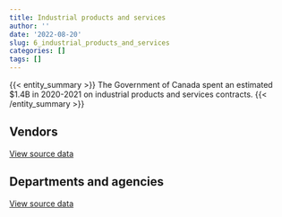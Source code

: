 ```yaml
---
title: Industrial products and services
author: ''
date: '2022-08-20'
slug: 6_industrial_products_and_services
categories: []
tags: []
---
```


<script src="/rmarkdown-libs/htmlwidgets/htmlwidgets.js"></script>
<link href="/rmarkdown-libs/datatables-css/datatables-crosstalk.css" rel="stylesheet" />
<script src="/rmarkdown-libs/datatables-binding/datatables.js"></script>
<script src="/rmarkdown-libs/jquery/jquery-3.6.0.min.js"></script>
<link href="/rmarkdown-libs/dt-core-bootstrap/css/dataTables.bootstrap.min.css" rel="stylesheet" />
<link href="/rmarkdown-libs/dt-core-bootstrap/css/dataTables.bootstrap.extra.css" rel="stylesheet" />
<script src="/rmarkdown-libs/dt-core-bootstrap/js/jquery.dataTables.min.js"></script>
<script src="/rmarkdown-libs/dt-core-bootstrap/js/dataTables.bootstrap.min.js"></script>
<link href="/rmarkdown-libs/crosstalk/css/crosstalk.min.css" rel="stylesheet" />
<script src="/rmarkdown-libs/crosstalk/js/crosstalk.min.js"></script>
<script src="/rmarkdown-libs/htmlwidgets/htmlwidgets.js"></script>
<link href="/rmarkdown-libs/datatables-css/datatables-crosstalk.css" rel="stylesheet" />
<script src="/rmarkdown-libs/datatables-binding/datatables.js"></script>
<script src="/rmarkdown-libs/jquery/jquery-3.6.0.min.js"></script>
<link href="/rmarkdown-libs/dt-core-bootstrap/css/dataTables.bootstrap.min.css" rel="stylesheet" />
<link href="/rmarkdown-libs/dt-core-bootstrap/css/dataTables.bootstrap.extra.css" rel="stylesheet" />
<script src="/rmarkdown-libs/dt-core-bootstrap/js/jquery.dataTables.min.js"></script>
<script src="/rmarkdown-libs/dt-core-bootstrap/js/dataTables.bootstrap.min.js"></script>
<link href="/rmarkdown-libs/crosstalk/css/crosstalk.min.css" rel="stylesheet" />
<script src="/rmarkdown-libs/crosstalk/js/crosstalk.min.js"></script>

{{< entity_summary >}}
The Government of Canada spent an estimated \$1.4B in 2020-2021 on industrial products and services contracts.
{{< /entity_summary >}}

## Vendors

<div id="htmlwidget-1" style="width:100%;height:auto;" class="datatables html-widget"></div>
<script type="application/json" data-for="htmlwidget-1">{"x":{"style":"bootstrap","filter":"none","vertical":false,"data":[["<a href=\"/vendors/2220742_ontario/\">2220742 ONTARIO<\/a>","<a href=\"/vendors/3955788_canada/\">3955788 CANADA<\/a>","<a href=\"/vendors/3d_datacomm/\">3D DATACOMM<\/a>","<a href=\"/vendors/3m_canada_company/\">3M CANADA COMPANY<\/a>","<a href=\"/vendors/5029406_manitoba/\">5029406 MANITOBA<\/a>","<a href=\"/vendors/73719_newfoundland_labrador/\">73719 NEWFOUNDLAND LABRADOR<\/a>","<a href=\"/vendors/ab_sciex/\">AB SCIEX<\/a>","<a href=\"/vendors/abb/\">ABB<\/a>","<a href=\"/vendors/access_2_networks/\">ACCESS 2 NETWORKS<\/a>","<a href=\"/vendors/acklands_grainger/\">ACKLANDS GRAINGER<\/a>","<a href=\"/vendors/acme_future_security_controls/\">ACME FUTURE SECURITY CONTROLS<\/a>","<a href=\"/vendors/adapt_pharma_canada/\">ADAPT PHARMA CANADA<\/a>","<a href=\"/vendors/adga_group/\">ADGA GROUP<\/a>","<a href=\"/vendors/advanced_business_interiors/\">ADVANCED BUSINESS INTERIORS<\/a>","<a href=\"/vendors/advanced_chippewa_technologies/\">ADVANCED CHIPPEWA TECHNOLOGIES<\/a>","<a href=\"/vendors/aecom/\">AECOM<\/a>","<a href=\"/vendors/aerex_avionics/\">AEREX AVIONICS<\/a>","<a href=\"/vendors/aero_feu/\">AERO FEU<\/a>","<a href=\"/vendors/aero_supplies/\">AERO SUPPLIES<\/a>","<a href=\"/vendors/afw_construction/\">AFW CONSTRUCTION<\/a>","<a href=\"/vendors/agc_and_associates/\">AGC AND ASSOCIATES<\/a>","<a href=\"/vendors/agilent/\">AGILENT<\/a>","<a href=\"/vendors/ainsworth/\">AINSWORTH<\/a>","<a href=\"/vendors/air_liquide_canada/\">AIR LIQUIDE CANADA<\/a>","<a href=\"/vendors/airborne_systems/\">AIRBORNE SYSTEMS<\/a>","<a href=\"/vendors/airboss_defense/\">AIRBOSS DEFENSE<\/a>","<a href=\"/vendors/airbus/\">AIRBUS<\/a>","<a href=\"/vendors/alliance_energy/\">ALLIANCE ENERGY<\/a>","<a href=\"/vendors/als_canada/\">ALS CANADA<\/a>","<a href=\"/vendors/amron_construction/\">AMRON CONSTRUCTION<\/a>","<a href=\"/vendors/amtek_engineering/\">AMTEK ENGINEERING<\/a>","<a href=\"/vendors/anixter_canada/\">ANIXTER CANADA<\/a>","<a href=\"/vendors/apparel_trimmings/\">APPAREL TRIMMINGS<\/a>","<a href=\"/vendors/applied_electonics/\">APPLIED ELECTONICS<\/a>","<a href=\"/vendors/applied_systems_engineering/\">APPLIED SYSTEMS ENGINEERING<\/a>","<a href=\"/vendors/apron_fuel_services/\">APRON FUEL SERVICES<\/a>","<a href=\"/vendors/aqua_guard_spill_response/\">AQUA GUARD SPILL RESPONSE<\/a>","<a href=\"/vendors/aqua_lung_canada/\">AQUA LUNG CANADA<\/a>","<a href=\"/vendors/arc_teryx_equipment_a_division_of_amer_sports_canada/\">ARC TERYX EQUIPMENT A DIVISION OF AMER SPORTS CANADA<\/a>","<a href=\"/vendors/architecture_49/\">ARCHITECTURE 49<\/a>","<a href=\"/vendors/artex_sportswear/\">ARTEX SPORTSWEAR<\/a>","<a href=\"/vendors/asbex/\">ASBEX<\/a>","<a href=\"/vendors/asokan_business_interiors/\">ASOKAN BUSINESS INTERIORS<\/a>","<a href=\"/vendors/atco/\">ATCO<\/a>","<a href=\"/vendors/atlantic_business_interiors/\">ATLANTIC BUSINESS INTERIORS<\/a>","<a href=\"/vendors/ats_services/\">ATS SERVICES<\/a>","<a href=\"/vendors/atwill_morin/\">ATWILL MORIN<\/a>","<a href=\"/vendors/av_tech/\">AV TECH<\/a>","<a href=\"/vendors/avi_spl_canada/\">AVI SPL CANADA<\/a>","<a href=\"/vendors/avjet_holding/\">AVJET HOLDING<\/a>","<a href=\"/vendors/avondale_construction/\">AVONDALE CONSTRUCTION<\/a>","<a href=\"/vendors/axt/\">AXT<\/a>","<a href=\"/vendors/axys_technologies/\">AXYS TECHNOLOGIES<\/a>","<a href=\"/vendors/b_braun_of_canada/\">B BRAUN OF CANADA<\/a>","<a href=\"/vendors/babcock_international_group/\">BABCOCK INTERNATIONAL GROUP<\/a>","<a href=\"/vendors/bae_systems/\">BAE SYSTEMS<\/a>","<a href=\"/vendors/banctec_canada/\">BANCTEC CANADA<\/a>","<a href=\"/vendors/bargreen_ellingson/\">BARGREEN ELLINGSON<\/a>","<a href=\"/vendors/barron_s_refrigeration_heating/\">BARRON S REFRIGERATION HEATING<\/a>","<a href=\"/vendors/baxter/\">BAXTER<\/a>","<a href=\"/vendors/bell_canada/\">BELL CANADA<\/a>","<a href=\"/vendors/bell_textron/\">BELL TEXTRON<\/a>","<a href=\"/vendors/bighorn_construction/\">BIGHORN CONSTRUCTION<\/a>","<a href=\"/vendors/bio_nuclear_diagnostics/\">BIO NUCLEAR DIAGNOSTICS<\/a>","<a href=\"/vendors/biomerieux_canada/\">BIOMERIEUX CANADA<\/a>","<a href=\"/vendors/black_mcdonald/\">BLACK MCDONALD<\/a>","<a href=\"/vendors/bluewave_energy/\">BLUEWAVE ENERGY<\/a>","<a href=\"/vendors/blumetric_environmental/\">BLUMETRIC ENVIRONMENTAL<\/a>","<a href=\"/vendors/bmt_fleet_technology/\">BMT FLEET TECHNOLOGY<\/a>","<a href=\"/vendors/bollore_logistics/\">BOLLORE LOGISTICS<\/a>","<a href=\"/vendors/bombardier/\">BOMBARDIER<\/a>","<a href=\"/vendors/bouthillette_parizeau/\">BOUTHILLETTE PARIZEAU<\/a>","<a href=\"/vendors/brandt_tractor/\">BRANDT TRACTOR<\/a>","<a href=\"/vendors/brawn_construction/\">BRAWN CONSTRUCTION<\/a>","<a href=\"/vendors/broadnet_telecom/\">BROADNET TELECOM<\/a>","<a href=\"/vendors/bronswerk_marine/\">BRONSWERK MARINE<\/a>","<a href=\"/vendors/brookfield_global_integrated_solutions/\">BROOKFIELD GLOBAL INTEGRATED SOLUTIONS<\/a>","<a href=\"/vendors/bruker/\">BRUKER<\/a>","<a href=\"/vendors/bureau_veritas_canada/\">BUREAU VERITAS CANADA<\/a>","<a href=\"/vendors/c_core/\">C CORE<\/a>","<a href=\"/vendors/cadex/\">CADEX<\/a>","<a href=\"/vendors/calian/\">CALIAN<\/a>","<a href=\"/vendors/campbell_scientific_canada/\">CAMPBELL SCIENTIFIC CANADA<\/a>","<a href=\"/vendors/canadian_corps_of_commissionaires/\">CANADIAN CORPS OF COMMISSIONAIRES<\/a>","<a href=\"/vendors/canadian_leaseback/\">CANADIAN LEASEBACK<\/a>","<a href=\"/vendors/canadian_maritime_engineering/\">CANADIAN MARITIME ENGINEERING<\/a>","<a href=\"/vendors/canadian_nuclear_laboratories/\">CANADIAN NUCLEAR LABORATORIES<\/a>","<a href=\"/vendors/canadian_standards_association/\">CANADIAN STANDARDS ASSOCIATION<\/a>","<a href=\"/vendors/canadyne_technologies/\">CANADYNE TECHNOLOGIES<\/a>","<a href=\"/vendors/canam_ponts_canada/\">CANAM PONTS CANADA<\/a>","<a href=\"/vendors/canon/\">CANON<\/a>","<a href=\"/vendors/cansel_survey_equipment/\">CANSEL SURVEY EQUIPMENT<\/a>","<a href=\"/vendors/cantec_systems/\">CANTEC SYSTEMS<\/a>","<a href=\"/vendors/careworx/\">CAREWORX<\/a>","<a href=\"/vendors/carleton_life_support_systems/\">CARLETON LIFE SUPPORT SYSTEMS<\/a>","<a href=\"/vendors/carleton_university/\">CARLETON UNIVERSITY<\/a>","<a href=\"/vendors/carre_technologies/\">CARRE TECHNOLOGIES<\/a>","<a href=\"/vendors/casp_aerospace/\">CASP AEROSPACE<\/a>","<a href=\"/vendors/cbci_telecom/\">CBCI TELECOM<\/a>","<a href=\"/vendors/cdw_canada/\">CDW CANADA<\/a>","<a href=\"/vendors/cellebrite/\">CELLEBRITE<\/a>","<a href=\"/vendors/chandos_construction/\">CHANDOS CONSTRUCTION<\/a>","<a href=\"/vendors/chu_sainte_justine/\">CHU SAINTE JUSTINE<\/a>","<a href=\"/vendors/chubb_edwards/\">CHUBB EDWARDS<\/a>","<a href=\"/vendors/cima/\">CIMA<\/a>","<a href=\"/vendors/clariant_canada/\">CLARIANT CANADA<\/a>","<a href=\"/vendors/clermark/\">CLERMARK<\/a>","<a href=\"/vendors/coastal_restoration_masonry/\">COASTAL RESTORATION MASONRY<\/a>","<a href=\"/vendors/colt_canada/\">COLT CANADA<\/a>","<a href=\"/vendors/combat_networks/\">COMBAT NETWORKS<\/a>","<a href=\"/vendors/compucom_canada/\">COMPUCOM CANADA<\/a>","<a href=\"/vendors/con_pro_industries_canada/\">CON PRO INDUSTRIES CANADA<\/a>","<a href=\"/vendors/conexsys/\">CONEXSYS<\/a>","<a href=\"/vendors/construction_blanchard_et/\">CONSTRUCTION BLANCHARD ET<\/a>","<a href=\"/vendors/construction_lfg/\">CONSTRUCTION LFG<\/a>","<a href=\"/vendors/crye_precision/\">CRYE PRECISION<\/a>","<a href=\"/vendors/ctoms/\">CTOMS<\/a>","<a href=\"/vendors/cubic_defense_applications/\">CUBIC DEFENSE APPLICATIONS<\/a>","<a href=\"/vendors/cullen_diesel_power/\">CULLEN DIESEL POWER<\/a>","<a href=\"/vendors/cummins_canada/\">CUMMINS CANADA<\/a>","<a href=\"/vendors/d_doyle_installations/\">D DOYLE INSTALLATIONS<\/a>","<a href=\"/vendors/d_mark_biosciences/\">D MARK BIOSCIENCES<\/a>","<a href=\"/vendors/d_ta_systems/\">D TA SYSTEMS<\/a>","<a href=\"/vendors/daimler/\">DAIMLER<\/a>","<a href=\"/vendors/dasco_equipment/\">DASCO EQUIPMENT<\/a>","<a href=\"/vendors/data_communications_management/\">DATA COMMUNICATIONS MANAGEMENT<\/a>","<a href=\"/vendors/davtair_industries/\">DAVTAIR INDUSTRIES<\/a>","<a href=\"/vendors/dbc_marine_safety_systems/\">DBC MARINE SAFETY SYSTEMS<\/a>","<a href=\"/vendors/decisive_technologies/\">DECISIVE TECHNOLOGIES<\/a>","<a href=\"/vendors/delco_automation/\">DELCO AUTOMATION<\/a>","<a href=\"/vendors/dell_computer/\">DELL COMPUTER<\/a>","<a href=\"/vendors/devlin_construction/\">DEVLIN CONSTRUCTION<\/a>","<a href=\"/vendors/dew_engineering/\">DEW ENGINEERING<\/a>","<a href=\"/vendors/diligens/\">DILIGENS<\/a>","<a href=\"/vendors/dnr_consulting_group/\">DNR CONSULTING GROUP<\/a>","<a href=\"/vendors/don_saywell_developments/\">DON SAYWELL DEVELOPMENTS<\/a>","<a href=\"/vendors/draeger_canada/\">DRAEGER CANADA<\/a>","<a href=\"/vendors/drs_technologies_canada/\">DRS TECHNOLOGIES CANADA<\/a>","<a href=\"/vendors/dss_marine/\">DSS MARINE<\/a>","<a href=\"/vendors/dymech_engineering/\">DYMECH ENGINEERING<\/a>","<a href=\"/vendors/eastpoint_engineering/\">EASTPOINT ENGINEERING<\/a>","<a href=\"/vendors/eberhard_von_huene_associates/\">EBERHARD VON HUENE ASSOCIATES<\/a>","<a href=\"/vendors/eclipsys_solutions/\">ECLIPSYS SOLUTIONS<\/a>","<a href=\"/vendors/elbit_systems_ew_and_sigint_elisra/\">ELBIT SYSTEMS EW AND SIGINT ELISRA<\/a>","<a href=\"/vendors/ellisdon/\">ELLISDON<\/a>","<a href=\"/vendors/emergent_biosolutions/\">EMERGENT BIOSOLUTIONS<\/a>","<a href=\"/vendors/empowered_networks/\">EMPOWERED NETWORKS<\/a>","<a href=\"/vendors/ems_technologies/\">EMS TECHNOLOGIES<\/a>","<a href=\"/vendors/entrust/\">ENTRUST<\/a>","<a href=\"/vendors/esbe_scientific_industries/\">ESBE SCIENTIFIC INDUSTRIES<\/a>","<a href=\"/vendors/esri/\">ESRI<\/a>","<a href=\"/vendors/eurovia_quebec_construction/\">EUROVIA QUEBEC CONSTRUCTION<\/a>","<a href=\"/vendors/evolvecomp_construction/\">EVOLVECOMP CONSTRUCTION<\/a>","<a href=\"/vendors/extravision_video_technologies/\">EXTRAVISION VIDEO TECHNOLOGIES<\/a>","<a href=\"/vendors/exxonmobil/\">EXXONMOBIL<\/a>","<a href=\"/vendors/fca_canada/\">FCA CANADA<\/a>","<a href=\"/vendors/felix_technology/\">FELIX TECHNOLOGY<\/a>","<a href=\"/vendors/ffg/\">FFG<\/a>","<a href=\"/vendors/flex_knit/\">FLEX KNIT<\/a>","<a href=\"/vendors/flynn_canada/\">FLYNN CANADA<\/a>","<a href=\"/vendors/fn_herstal/\">FN HERSTAL<\/a>","<a href=\"/vendors/ford_motor_company/\">FORD MOTOR COMPANY<\/a>","<a href=\"/vendors/fort_garry_fire_truck/\">FORT GARRY FIRE TRUCK<\/a>","<a href=\"/vendors/fournier_construction_industrielle/\">FOURNIER CONSTRUCTION INDUSTRIELLE<\/a>","<a href=\"/vendors/frequentis_canada/\">FREQUENTIS CANADA<\/a>","<a href=\"/vendors/fsc/\">FSC<\/a>","<a href=\"/vendors/g4s_security_services/\">G4S SECURITY SERVICES<\/a>","<a href=\"/vendors/gab_induspac/\">GAB INDUSPAC<\/a>","<a href=\"/vendors/gamble_technologies/\">GAMBLE TECHNOLOGIES<\/a>","<a href=\"/vendors/gap_wireless/\">GAP WIRELESS<\/a>","<a href=\"/vendors/gartner/\">GARTNER<\/a>","<a href=\"/vendors/gateway_mechanical_services/\">GATEWAY MECHANICAL SERVICES<\/a>","<a href=\"/vendors/gdi_services/\">GDI SERVICES<\/a>","<a href=\"/vendors/general_electric_canada/\">GENERAL ELECTRIC CANADA<\/a>","<a href=\"/vendors/general_motors/\">GENERAL MOTORS<\/a>","<a href=\"/vendors/genesis_integration/\">GENESIS INTEGRATION<\/a>","<a href=\"/vendors/genome_quebec/\">GENOME QUEBEC<\/a>","<a href=\"/vendors/gentex_international/\">GENTEX INTERNATIONAL<\/a>","<a href=\"/vendors/george_courey/\">GEORGE COUREY<\/a>","<a href=\"/vendors/geospectrum_technologies/\">GEOSPECTRUM TECHNOLOGIES<\/a>","<a href=\"/vendors/germain_construction/\">GERMAIN CONSTRUCTION<\/a>","<a href=\"/vendors/getinge_canada/\">GETINGE CANADA<\/a>","<a href=\"/vendors/gfl_environmental/\">GFL ENVIRONMENTAL<\/a>","<a href=\"/vendors/gilmore_reproductions/\">GILMORE REPRODUCTIONS<\/a>","<a href=\"/vendors/glasshouse_systems/\">GLASSHOUSE SYSTEMS<\/a>","<a href=\"/vendors/global_total_office/\">GLOBAL TOTAL OFFICE<\/a>","<a href=\"/vendors/global_upholstery/\">GLOBAL UPHOLSTERY<\/a>","<a href=\"/vendors/gm_developpement/\">GM DEVELOPPEMENT<\/a>","<a href=\"/vendors/go_deep_international/\">GO DEEP INTERNATIONAL<\/a>","<a href=\"/vendors/golder_associates/\">GOLDER ASSOCIATES<\/a>","<a href=\"/vendors/grand_toy/\">GRAND TOY<\/a>","<a href=\"/vendors/graw_radiosondes/\">GRAW RADIOSONDES<\/a>","<a href=\"/vendors/greendale_resources/\">GREENDALE RESOURCES<\/a>","<a href=\"/vendors/griffin_engineered_systems/\">GRIFFIN ENGINEERED SYSTEMS<\/a>","<a href=\"/vendors/gunter_langkopf_maschinenbau/\">GUNTER LANGKOPF MASCHINENBAU<\/a>","<a href=\"/vendors/h_h_construction/\">H H CONSTRUCTION<\/a>","<a href=\"/vendors/hawboldt_industries/\">HAWBOLDT INDUSTRIES<\/a>","<a href=\"/vendors/haworth/\">HAWORTH<\/a>","<a href=\"/vendors/heddle_marine_services/\">HEDDLE MARINE SERVICES<\/a>","<a href=\"/vendors/hensoltd_sensors/\">HENSOLTD SENSORS<\/a>","<a href=\"/vendors/hercules_slr/\">HERCULES SLR<\/a>","<a href=\"/vendors/hitachi_data_systems/\">HITACHI DATA SYSTEMS<\/a>","<a href=\"/vendors/hitrac/\">HITRAC<\/a>","<a href=\"/vendors/honeywell/\">HONEYWELL<\/a>","<a href=\"/vendors/hoskin_scientific/\">HOSKIN SCIENTIFIC<\/a>","<a href=\"/vendors/houle_electric/\">HOULE ELECTRIC<\/a>","<a href=\"/vendors/hydro_one/\">HYDRO ONE<\/a>","<a href=\"/vendors/hypertec/\">HYPERTEC<\/a>","<a href=\"/vendors/i4c_information_technology/\">I4C INFORMATION TECHNOLOGY<\/a>","<a href=\"/vendors/ibiska_telecom/\">IBISKA TELECOM<\/a>","<a href=\"/vendors/ibm_canada/\">IBM CANADA<\/a>","<a href=\"/vendors/iceberg_networks/\">ICEBERG NETWORKS<\/a>","<a href=\"/vendors/iic_technologies/\">IIC TECHNOLOGIES<\/a>","<a href=\"/vendors/illumina_canada/\">ILLUMINA CANADA<\/a>","<a href=\"/vendors/imperial_oil/\">IMPERIAL OIL<\/a>","<a href=\"/vendors/imtech_marine_canada/\">IMTECH MARINE CANADA<\/a>","<a href=\"/vendors/indal_technologies/\">INDAL TECHNOLOGIES<\/a>","<a href=\"/vendors/industries_ocean/\">INDUSTRIES OCEAN<\/a>","<a href=\"/vendors/inland_audio_visual/\">INLAND AUDIO VISUAL<\/a>","<a href=\"/vendors/innovasea_marine_systems_canada/\">INNOVASEA MARINE SYSTEMS CANADA<\/a>","<a href=\"/vendors/insa/\">INSA<\/a>","<a href=\"/vendors/integra_networks/\">INTEGRA NETWORKS<\/a>","<a href=\"/vendors/integrated_distribution_systems/\">INTEGRATED DISTRIBUTION SYSTEMS<\/a>","<a href=\"/vendors/inter_medico/\">INTER MEDICO<\/a>","<a href=\"/vendors/interactive_audio_visual/\">INTERACTIVE AUDIO VISUAL<\/a>","<a href=\"/vendors/intercon_marine/\">INTERCON MARINE<\/a>","<a href=\"/vendors/interworks_contracting/\">INTERWORKS CONTRACTING<\/a>","<a href=\"/vendors/ipss/\">IPSS<\/a>","<a href=\"/vendors/iron_mountain/\">IRON MOUNTAIN<\/a>","<a href=\"/vendors/irving_oil/\">IRVING OIL<\/a>","<a href=\"/vendors/isomass_scientific/\">ISOMASS SCIENTIFIC<\/a>","<a href=\"/vendors/it_net_consultants/\">IT NET CONSULTANTS<\/a>","<a href=\"/vendors/itex/\">ITEX<\/a>","<a href=\"/vendors/j_j_trailers_manufacturers_and_sales/\">J J TRAILERS MANUFACTURERS AND SALES<\/a>","<a href=\"/vendors/j_l_richards_associates/\">J L RICHARDS ASSOCIATES<\/a>","<a href=\"/vendors/jankel_tactical_systems/\">JANKEL TACTICAL SYSTEMS<\/a>","<a href=\"/vendors/jasco_applied_sciences_canada/\">JASCO APPLIED SCIENCES CANADA<\/a>","<a href=\"/vendors/jastram_engineering/\">JASTRAM ENGINEERING<\/a>","<a href=\"/vendors/jht_defense/\">JHT DEFENSE<\/a>","<a href=\"/vendors/jim_pattison_industries/\">JIM PATTISON INDUSTRIES<\/a>","<a href=\"/vendors/johnson_controls_canada/\">JOHNSON CONTROLS CANADA<\/a>","<a href=\"/vendors/johnson_s_construction/\">JOHNSON S CONSTRUCTION<\/a>","<a href=\"/vendors/joneljim_concrete_construction/\">JONELJIM CONCRETE CONSTRUCTION<\/a>","<a href=\"/vendors/joseph_elie/\">JOSEPH ELIE<\/a>","<a href=\"/vendors/jp2g_consultants/\">JP2G CONSULTANTS<\/a>","<a href=\"/vendors/kanter_marine/\">KANTER MARINE<\/a>","<a href=\"/vendors/kaycom/\">KAYCOM<\/a>","<a href=\"/vendors/kayway_industries/\">KAYWAY INDUSTRIES<\/a>","<a href=\"/vendors/keysight_technologies_canada/\">KEYSIGHT TECHNOLOGIES CANADA<\/a>","<a href=\"/vendors/keystone_environmental/\">KEYSTONE ENVIRONMENTAL<\/a>","<a href=\"/vendors/keystone_supplies_international/\">KEYSTONE SUPPLIES INTERNATIONAL<\/a>","<a href=\"/vendors/kinetic_construction/\">KINETIC CONSTRUCTION<\/a>","<a href=\"/vendors/kingsview_construction/\">KINGSVIEW CONSTRUCTION<\/a>","<a href=\"/vendors/kone/\">KONE<\/a>","<a href=\"/vendors/kongsberg/\">KONGSBERG<\/a>","<a href=\"/vendors/konica_minolta_business_solutions/\">KONICA MINOLTA BUSINESS SOLUTIONS<\/a>","<a href=\"/vendors/kpmg/\">KPMG<\/a>","<a href=\"/vendors/krauss_maffei_wegmann/\">KRAUSS MAFFEI WEGMANN<\/a>","<a href=\"/vendors/kubota_canada/\">KUBOTA CANADA<\/a>","<a href=\"/vendors/kyndryl_canada/\">KYNDRYL CANADA<\/a>","<a href=\"/vendors/l_p_royer/\">L P ROYER<\/a>","<a href=\"/vendors/l3harris/\">L3HARRIS<\/a>","<a href=\"/vendors/landco_construction/\">LANDCO CONSTRUCTION<\/a>","<a href=\"/vendors/laval_lab/\">LAVAL LAB<\/a>","<a href=\"/vendors/lengkeek_vessel_engineering/\">LENGKEEK VESSEL ENGINEERING<\/a>","<a href=\"/vendors/leonardo/\">LEONARDO<\/a>","<a href=\"/vendors/les_huiles_desroches/\">LES HUILES DESROCHES<\/a>","<a href=\"/vendors/levitt_safety/\">LEVITT SAFETY<\/a>","<a href=\"/vendors/liebherr_canada/\">LIEBHERR CANADA<\/a>","<a href=\"/vendors/life_technologies/\">LIFE TECHNOLOGIES<\/a>","<a href=\"/vendors/liftking_manufacturing/\">LIFTKING MANUFACTURING<\/a>","<a href=\"/vendors/lloyd_s_register_canada/\">LLOYD S REGISTER CANADA<\/a>","<a href=\"/vendors/lockheed_martin/\">LOCKHEED MARTIN<\/a>","<a href=\"/vendors/logistik_unicorp/\">LOGISTIK UNICORP<\/a>","<a href=\"/vendors/m_d_charlton/\">M D CHARLTON<\/a>","<a href=\"/vendors/macdonald_dettwiler_and_associates/\">MACDONALD DETTWILER AND ASSOCIATES<\/a>","<a href=\"/vendors/macewen_petroleum/\">MACEWEN PETROLEUM<\/a>","<a href=\"/vendors/mackinnon_and_olding/\">MACKINNON AND OLDING<\/a>","<a href=\"/vendors/maconnerie_dynamique/\">MACONNERIE DYNAMIQUE<\/a>","<a href=\"/vendors/magal_s3_canada/\">MAGAL S3 CANADA<\/a>","<a href=\"/vendors/magellan_aerospace/\">MAGELLAN AEROSPACE<\/a>","<a href=\"/vendors/manitex_liftking/\">MANITEX LIFTKING<\/a>","<a href=\"/vendors/maritime_fence/\">MARITIME FENCE<\/a>","<a href=\"/vendors/martech_electrical_systems/\">MARTECH ELECTRICAL SYSTEMS<\/a>","<a href=\"/vendors/masontech/\">MASONTECH<\/a>","<a href=\"/vendors/matcon_environmental/\">MATCON ENVIRONMENTAL<\/a>","<a href=\"/vendors/maxxam_analytics/\">MAXXAM ANALYTICS<\/a>","<a href=\"/vendors/mckesson_canada/\">MCKESSON CANADA<\/a>","<a href=\"/vendors/meal_kit_supply_canada/\">MEAL KIT SUPPLY CANADA<\/a>","<a href=\"/vendors/med_eng_holdings/\">MED ENG HOLDINGS<\/a>","<a href=\"/vendors/medi_select/\">MEDI SELECT<\/a>","<a href=\"/vendors/mega_tech/\">MEGA TECH<\/a>","<a href=\"/vendors/meggitt/\">MEGGITT<\/a>","<a href=\"/vendors/mercedes_benz_canada/\">MERCEDES BENZ CANADA<\/a>","<a href=\"/vendors/merck_frosst/\">MERCK FROSST<\/a>","<a href=\"/vendors/mercury_marine/\">MERCURY MARINE<\/a>","<a href=\"/vendors/meridian_medical_technologies/\">MERIDIAN MEDICAL TECHNOLOGIES<\/a>","<a href=\"/vendors/metalcraft_marine/\">METALCRAFT MARINE<\/a>","<a href=\"/vendors/metocean_telematics/\">METOCEAN TELEMATICS<\/a>","<a href=\"/vendors/metro_paving_and_road_building/\">METRO PAVING AND ROAD BUILDING<\/a>","<a href=\"/vendors/michelin/\">MICHELIN<\/a>","<a href=\"/vendors/microsoft_canada/\">MICROSOFT CANADA<\/a>","<a href=\"/vendors/mid_canada_mod_center/\">MID CANADA MOD CENTER<\/a>","<a href=\"/vendors/mid_valley_construction/\">MID VALLEY CONSTRUCTION<\/a>","<a href=\"/vendors/millbrook_tactical/\">MILLBROOK TACTICAL<\/a>","<a href=\"/vendors/ministry_of_finance/\">MINISTRY OF FINANCE<\/a>","<a href=\"/vendors/mishkumi_technologies/\">MISHKUMI TECHNOLOGIES<\/a>","<a href=\"/vendors/mls/\">MLS<\/a>","<a href=\"/vendors/mobile_valve/\">MOBILE VALVE<\/a>","<a href=\"/vendors/mobility_lab/\">MOBILITY LAB<\/a>","<a href=\"/vendors/modern_construction/\">MODERN CONSTRUCTION<\/a>","<a href=\"/vendors/moore_canada/\">MOORE CANADA<\/a>","<a href=\"/vendors/morpho_canada/\">MORPHO CANADA<\/a>","<a href=\"/vendors/motor_coach_industries/\">MOTOR COACH INDUSTRIES<\/a>","<a href=\"/vendors/motorola_solutions_canada/\">MOTOROLA SOLUTIONS CANADA<\/a>","<a href=\"/vendors/mts_allstream/\">MTS ALLSTREAM<\/a>","<a href=\"/vendors/mustang_survival/\">MUSTANG SURVIVAL<\/a>","<a href=\"/vendors/nanometrics/\">NANOMETRICS<\/a>","<a href=\"/vendors/nav_canada/\">NAV CANADA<\/a>","<a href=\"/vendors/newdock_st_john_s_dockyard/\">NEWDOCK ST JOHN S DOCKYARD<\/a>","<a href=\"/vendors/nexter_systems/\">NEXTER SYSTEMS<\/a>","<a href=\"/vendors/nimble_information_strategies/\">NIMBLE INFORMATION STRATEGIES<\/a>","<a href=\"/vendors/nisha_techonologies/\">NISHA TECHONOLOGIES<\/a>","<a href=\"/vendors/nissan_canada/\">NISSAN CANADA<\/a>","<a href=\"/vendors/nokia_canada/\">NOKIA CANADA<\/a>","<a href=\"/vendors/north_atlantic_petroleum/\">NORTH ATLANTIC PETROLEUM<\/a>","<a href=\"/vendors/northfield_metal_products/\">NORTHFIELD METAL PRODUCTS<\/a>","<a href=\"/vendors/northrop_grumman/\">NORTHROP GRUMMAN<\/a>","<a href=\"/vendors/northwest_marine_technology/\">NORTHWEST MARINE TECHNOLOGY<\/a>","<a href=\"/vendors/nortrax_canada/\">NORTRAX CANADA<\/a>","<a href=\"/vendors/nova_networks/\">NOVA NETWORKS<\/a>","<a href=\"/vendors/nuctech_company/\">NUCTECH COMPANY<\/a>","<a href=\"/vendors/number_ten_architectural_group/\">NUMBER TEN ARCHITECTURAL GROUP<\/a>","<a href=\"/vendors/oei_krueger/\">OEI KRUEGER<\/a>","<a href=\"/vendors/olin/\">OLIN<\/a>","<a href=\"/vendors/omnitech_electronics/\">OMNITECH ELECTRONICS<\/a>","<a href=\"/vendors/onx_enterprise_solutions/\">ONX ENTERPRISE SOLUTIONS<\/a>","<a href=\"/vendors/optiv_canada_federal/\">OPTIV CANADA FEDERAL<\/a>","<a href=\"/vendors/otis_elevator/\">OTIS ELEVATOR<\/a>","<a href=\"/vendors/p_k_welding_fabricators/\">P K WELDING FABRICATORS<\/a>","<a href=\"/vendors/pacific_safety_products/\">PACIFIC SAFETY PRODUCTS<\/a>","<a href=\"/vendors/pacwill_environmental/\">PACWILL ENVIRONMENTAL<\/a>","<a href=\"/vendors/pal_aerospace/\">PAL AEROSPACE<\/a>","<a href=\"/vendors/paladin_group/\">PALADIN GROUP<\/a>","<a href=\"/vendors/panasonic/\">PANASONIC<\/a>","<a href=\"/vendors/parkland_industries/\">PARKLAND INDUSTRIES<\/a>","<a href=\"/vendors/parkland_refining/\">PARKLAND REFINING<\/a>","<a href=\"/vendors/parsons_canada/\">PARSONS CANADA<\/a>","<a href=\"/vendors/patlon_aircraft_industries/\">PATLON AIRCRAFT INDUSTRIES<\/a>","<a href=\"/vendors/pattison_sign_group/\">PATTISON SIGN GROUP<\/a>","<a href=\"/vendors/pcl_constructors/\">PCL CONSTRUCTORS<\/a>","<a href=\"/vendors/peerless_garments/\">PEERLESS GARMENTS<\/a>","<a href=\"/vendors/pennecon/\">PENNECON<\/a>","<a href=\"/vendors/persistent_systems/\">PERSISTENT SYSTEMS<\/a>","<a href=\"/vendors/peters_construction/\">PETERS CONSTRUCTION<\/a>","<a href=\"/vendors/petro_air_services/\">PETRO AIR SERVICES<\/a>","<a href=\"/vendors/phaselock_systems_international/\">PHASELOCK SYSTEMS INTERNATIONAL<\/a>","<a href=\"/vendors/pitney_bowes/\">PITNEY BOWES<\/a>","<a href=\"/vendors/pmb_electrical_services/\">PMB ELECTRICAL SERVICES<\/a>","<a href=\"/vendors/pmg_technologies/\">PMG TECHNOLOGIES<\/a>","<a href=\"/vendors/podolinsky_equipment/\">PODOLINSKY EQUIPMENT<\/a>","<a href=\"/vendors/polaris_industries/\">POLARIS INDUSTRIES<\/a>","<a href=\"/vendors/primex_project_management/\">PRIMEX PROJECT MANAGEMENT<\/a>","<a href=\"/vendors/printers_plus/\">PRINTERS PLUS<\/a>","<a href=\"/vendors/procom_consultants/\">PROCOM CONSULTANTS<\/a>","<a href=\"/vendors/promaxis/\">PROMAXIS<\/a>","<a href=\"/vendors/purelogic/\">PURELOGIC<\/a>","<a href=\"/vendors/purespirit_solutions/\">PURESPIRIT SOLUTIONS<\/a>","<a href=\"/vendors/pylon_electronics/\">PYLON ELECTRONICS<\/a>","<a href=\"/vendors/qiagen/\">QIAGEN<\/a>","<a href=\"/vendors/qinetiq/\">QINETIQ<\/a>","<a href=\"/vendors/queen_s_university/\">QUEEN S UNIVERSITY<\/a>","<a href=\"/vendors/r_e_gilmore_investments/\">R E GILMORE INVESTMENTS<\/a>","<a href=\"/vendors/radiation_solutions/\">RADIATION SOLUTIONS<\/a>","<a href=\"/vendors/rampart_international/\">RAMPART INTERNATIONAL<\/a>","<a href=\"/vendors/randstad/\">RANDSTAD<\/a>","<a href=\"/vendors/rapiscan_systems/\">RAPISCAN SYSTEMS<\/a>","<a href=\"/vendors/raytheon/\">RAYTHEON<\/a>","<a href=\"/vendors/regent_construction/\">REGENT CONSTRUCTION<\/a>","<a href=\"/vendors/revision_military/\">REVISION MILITARY<\/a>","<a href=\"/vendors/rheinmetall/\">RHEINMETALL<\/a>","<a href=\"/vendors/rightway_sanitation_services/\">RIGHTWAY SANITATION SERVICES<\/a>","<a href=\"/vendors/roche_diagnostics/\">ROCHE DIAGNOSTICS<\/a>","<a href=\"/vendors/rockwell_collins_canada/\">ROCKWELL COLLINS CANADA<\/a>","<a href=\"/vendors/rohde_schwarz_canada/\">ROHDE SCHWARZ CANADA<\/a>","<a href=\"/vendors/rolling_tides_construction/\">ROLLING TIDES CONSTRUCTION<\/a>","<a href=\"/vendors/rosborough_boats/\">ROSBOROUGH BOATS<\/a>","<a href=\"/vendors/rush_truck_centres_of_canada/\">RUSH TRUCK CENTRES OF CANADA<\/a>","<a href=\"/vendors/russel_metals/\">RUSSEL METALS<\/a>","<a href=\"/vendors/saab/\">SAAB<\/a>","<a href=\"/vendors/sap/\">SAP<\/a>","<a href=\"/vendors/sca_shipping_consultants_associated/\">SCA SHIPPING CONSULTANTS ASSOCIATED<\/a>","<a href=\"/vendors/scalar_decisions/\">SCALAR DECISIONS<\/a>","<a href=\"/vendors/scansa_construction/\">SCANSA CONSTRUCTION<\/a>","<a href=\"/vendors/seacoast_marine_electronics/\">SEACOAST MARINE ELECTRONICS<\/a>","<a href=\"/vendors/seagate_construction/\">SEAGATE CONSTRUCTION<\/a>","<a href=\"/vendors/sed_systems/\">SED SYSTEMS<\/a>","<a href=\"/vendors/sensus_communication_solutions/\">SENSUS COMMUNICATION SOLUTIONS<\/a>","<a href=\"/vendors/setanta_contracting/\">SETANTA CONTRACTING<\/a>","<a href=\"/vendors/sgs_axys_analytical_services/\">SGS AXYS ANALYTICAL SERVICES<\/a>","<a href=\"/vendors/sharp_electronics/\">SHARP ELECTRONICS<\/a>","<a href=\"/vendors/shell_canada_products/\">SHELL CANADA PRODUCTS<\/a>","<a href=\"/vendors/siemens/\">SIEMENS<\/a>","<a href=\"/vendors/sierra_systems_group/\">SIERRA SYSTEMS GROUP<\/a>","<a href=\"/vendors/simex_defence/\">SIMEX DEFENCE<\/a>","<a href=\"/vendors/simplex_grinnell/\">SIMPLEX GRINNELL<\/a>","<a href=\"/vendors/slr_consulting_canada/\">SLR CONSULTING CANADA<\/a>","<a href=\"/vendors/smiths_detection/\">SMITHS DETECTION<\/a>","<a href=\"/vendors/snc_lavalin/\">SNC LAVALIN<\/a>","<a href=\"/vendors/softchoice/\">SOFTCHOICE<\/a>","<a href=\"/vendors/solotech/\">SOLOTECH<\/a>","<a href=\"/vendors/southwest_research_institute/\">SOUTHWEST RESEARCH INSTITUTE<\/a>","<a href=\"/vendors/spartan_bioscience/\">SPARTAN BIOSCIENCE<\/a>","<a href=\"/vendors/sparx_smart_pods/\">SPARX SMART PODS<\/a>","<a href=\"/vendors/sra_staffing_solutions/\">SRA STAFFING SOLUTIONS<\/a>","<a href=\"/vendors/st_john_ambulance/\">ST JOHN AMBULANCE<\/a>","<a href=\"/vendors/st_joseph_print_group/\">ST JOSEPH PRINT GROUP<\/a>","<a href=\"/vendors/stantec/\">STANTEC<\/a>","<a href=\"/vendors/stoneworks_technologies/\">STONEWORKS TECHNOLOGIES<\/a>","<a href=\"/vendors/strong_bros_general_contracting/\">STRONG BROS GENERAL CONTRACTING<\/a>","<a href=\"/vendors/stryker_canada/\">STRYKER CANADA<\/a>","<a href=\"/vendors/summit_canada_distributors/\">SUMMIT CANADA DISTRIBUTORS<\/a>","<a href=\"/vendors/suncor_energy/\">SUNCOR ENERGY<\/a>","<a href=\"/vendors/super_channel_international/\">SUPER CHANNEL INTERNATIONAL<\/a>","<a href=\"/vendors/supremex/\">SUPREMEX<\/a>","<a href=\"/vendors/sutherland_excavating/\">SUTHERLAND EXCAVATING<\/a>","<a href=\"/vendors/synersolutions_technologies/\">SYNERSOLUTIONS TECHNOLOGIES<\/a>","<a href=\"/vendors/taurus_contractors/\">TAURUS CONTRACTORS<\/a>","<a href=\"/vendors/techno_feu/\">TECHNO FEU<\/a>","<a href=\"/vendors/tecsis/\">TECSIS<\/a>","<a href=\"/vendors/teknion/\">TEKNION<\/a>","<a href=\"/vendors/teksystems_canada/\">TEKSYSTEMS CANADA<\/a>","<a href=\"/vendors/telecom_computer_services/\">TELECOM COMPUTER SERVICES<\/a>","<a href=\"/vendors/telecommunication_support_services/\">TELECOMMUNICATION SUPPORT SERVICES<\/a>","<a href=\"/vendors/teledyne/\">TELEDYNE<\/a>","<a href=\"/vendors/telephonics/\">TELEPHONICS<\/a>","<a href=\"/vendors/telesat/\">TELESAT<\/a>","<a href=\"/vendors/telus_canada/\">TELUS CANADA<\/a>","<a href=\"/vendors/tenaquip/\">TENAQUIP<\/a>","<a href=\"/vendors/teramach_technologies/\">TERAMACH TECHNOLOGIES<\/a>","<a href=\"/vendors/tervita/\">TERVITA<\/a>","<a href=\"/vendors/testforce_systems/\">TESTFORCE SYSTEMS<\/a>","<a href=\"/vendors/thales/\">THALES<\/a>","<a href=\"/vendors/the_aim_group/\">THE AIM GROUP<\/a>","<a href=\"/vendors/the_masha_krupp_translation_group/\">THE MASHA KRUPP TRANSLATION GROUP<\/a>","<a href=\"/vendors/the_mathworks/\">THE MATHWORKS<\/a>","<a href=\"/vendors/the_state_group/\">THE STATE GROUP<\/a>","<a href=\"/vendors/the_stevens_company/\">THE STEVENS COMPANY<\/a>","<a href=\"/vendors/thermo_crs/\">THERMO CRS<\/a>","<a href=\"/vendors/thermo_fisher_scientific/\">THERMO FISHER SCIENTIFIC<\/a>","<a href=\"/vendors/thomson_reuters/\">THOMSON REUTERS<\/a>","<a href=\"/vendors/thornhill_medical/\">THORNHILL MEDICAL<\/a>","<a href=\"/vendors/thyssenkrupp_elevator/\">THYSSENKRUPP ELEVATOR<\/a>","<a href=\"/vendors/tisseur/\">TISSEUR<\/a>","<a href=\"/vendors/toromont/\">TOROMONT<\/a>","<a href=\"/vendors/totem_offisource/\">TOTEM OFFISOURCE<\/a>","<a href=\"/vendors/toyota_canada/\">TOYOTA CANADA<\/a>","<a href=\"/vendors/tpg_technology_consultants/\">TPG TECHNOLOGY CONSULTANTS<\/a>","<a href=\"/vendors/trainor_mechanical_contractors/\">TRAINOR MECHANICAL CONTRACTORS<\/a>","<a href=\"/vendors/transpolar_technology/\">TRANSPOLAR TECHNOLOGY<\/a>","<a href=\"/vendors/traytown_builders/\">TRAYTOWN BUILDERS<\/a>","<a href=\"/vendors/trm_technologies/\">TRM TECHNOLOGIES<\/a>","<a href=\"/vendors/troy_life_fire_safety/\">TROY LIFE FIRE SAFETY<\/a>","<a href=\"/vendors/tulmar_safety_systems/\">TULMAR SAFETY SYSTEMS<\/a>","<a href=\"/vendors/tyco_integrated_fire_security/\">TYCO INTEGRATED FIRE SECURITY<\/a>","<a href=\"/vendors/tyr_tactical/\">TYR TACTICAL<\/a>","<a href=\"/vendors/ultra_electronics/\">ULTRA ELECTRONICS<\/a>","<a href=\"/vendors/unisource/\">UNISOURCE<\/a>","<a href=\"/vendors/unisync_group/\">UNISYNC GROUP<\/a>","<a href=\"/vendors/united_rentals_of_canada/\">UNITED RENTALS OF CANADA<\/a>","<a href=\"/vendors/united_states_department_of_the_air_force/\">UNITED STATES DEPARTMENT OF THE AIR FORCE<\/a>","<a href=\"/vendors/united_states_department_of_the_army/\">UNITED STATES DEPARTMENT OF THE ARMY<\/a>","<a href=\"/vendors/united_states_department_of_the_navy/\">UNITED STATES DEPARTMENT OF THE NAVY<\/a>","<a href=\"/vendors/universite_laval/\">UNIVERSITE LAVAL<\/a>","<a href=\"/vendors/university_of_alberta/\">UNIVERSITY OF ALBERTA<\/a>","<a href=\"/vendors/university_of_british_columbia/\">UNIVERSITY OF BRITISH COLUMBIA<\/a>","<a href=\"/vendors/university_of_ottawa/\">UNIVERSITY OF OTTAWA<\/a>","<a href=\"/vendors/university_of_saskatchewan/\">UNIVERSITY OF SASKATCHEWAN<\/a>","<a href=\"/vendors/university_of_toronto/\">UNIVERSITY OF TORONTO<\/a>","<a href=\"/vendors/university_of_waterloo/\">UNIVERSITY OF WATERLOO<\/a>","<a href=\"/vendors/university_of_western_ontario/\">UNIVERSITY OF WESTERN ONTARIO<\/a>","<a href=\"/vendors/uqsuq/\">UQSUQ<\/a>","<a href=\"/vendors/urdan_metal_casting_industries/\">URDAN METAL CASTING INDUSTRIES<\/a>","<a href=\"/vendors/vaisala_canada/\">VAISALA CANADA<\/a>","<a href=\"/vendors/valcom_consulting/\">VALCOM CONSULTING<\/a>","<a href=\"/vendors/value_master_builders/\">VALUE MASTER BUILDERS<\/a>","<a href=\"/vendors/van_kappel_international/\">VAN KAPPEL INTERNATIONAL<\/a>","<a href=\"/vendors/vanrx_pharmasystems/\">VANRX PHARMASYSTEMS<\/a>","<a href=\"/vendors/visiontec/\">VISIONTEC<\/a>","<a href=\"/vendors/vmware/\">VMWARE<\/a>","<a href=\"/vendors/vwr_international/\">VWR INTERNATIONAL<\/a>","<a href=\"/vendors/wade_general_contracting/\">WADE GENERAL CONTRACTING<\/a>","<a href=\"/vendors/wajax/\">WAJAX<\/a>","<a href=\"/vendors/wartsila/\">WARTSILA<\/a>","<a href=\"/vendors/waste_management_of_canada/\">WASTE MANAGEMENT OF CANADA<\/a>","<a href=\"/vendors/watchguard_video/\">WATCHGUARD VIDEO<\/a>","<a href=\"/vendors/waters/\">WATERS<\/a>","<a href=\"/vendors/weatherhaven_canada/\">WEATHERHAVEN CANADA<\/a>","<a href=\"/vendors/webster_electric/\">WEBSTER ELECTRIC<\/a>","<a href=\"/vendors/wesco_distribution_canada/\">WESCO DISTRIBUTION CANADA<\/a>","<a href=\"/vendors/westbury_national_show_systems/\">WESTBURY NATIONAL SHOW SYSTEMS<\/a>","<a href=\"/vendors/westower_communications/\">WESTOWER COMMUNICATIONS<\/a>","<a href=\"/vendors/wildlife_computers/\">WILDLIFE COMPUTERS<\/a>","<a href=\"/vendors/wintersteiger/\">WINTERSTEIGER<\/a>","<a href=\"/vendors/workdynamics_technologies/\">WORKDYNAMICS TECHNOLOGIES<\/a>","<a href=\"/vendors/world_fuel_services/\">WORLD FUEL SERVICES<\/a>","<a href=\"/vendors/wsp/\">WSP<\/a>","<a href=\"/vendors/xerox/\">XEROX<\/a>","<a href=\"/vendors/yamaha_motors_canada/\">YAMAHA MOTORS CANADA<\/a>","<a href=\"/vendors/yourte_ca/\">YOURTE CA<\/a>","<a href=\"/vendors/zoll_medical_canada/\">ZOLL MEDICAL CANADA<\/a>","<a href=\"/vendors/zycom/\">ZYCOM<\/a>"],[null,null,148804.84,11461.17,187885,332559,1236620.11,67576.58,null,2238241.1,1448581.58,2238675.48,8481039.12,1120593.53,null,0,null,325857.19,null,1566088.8,223700,5288971.58,null,855120.25,5590662.22,1190415.12,241510206.57,null,12134.39,36999.03,217753.88,382428.14,2716427.87,107426.7,null,150614.87,null,81896.16,1374383.63,38249.27,1473991.19,89958.17,1144575.41,null,366826.56,null,null,257458.66,553980.17,37382.8,301536,1382530.08,381438.37,null,79046.98,704988.02,4057.01,1305745.28,134800,null,39161063.14,18963.7,378936,null,59486.91,1130580.78,150840.43,86037,27605.2,null,null,null,225311.45,null,null,5054274.64,26593.66,1277374.28,null,172168.39,107675.68,null,1330903.85,172937.34,1787806.53,null,51938.15,null,213661,null,583033.89,419264.73,12397.14,45097.72,null,85478.56,null,141781.13,263713.53,146480.77,13526.46,3590045.01,45990,197100.14,null,1393171.03,235373.31,null,895481.56,null,null,null,null,203641.41,823288.96,null,17458.93,31534223.48,31108,17278.75,2627.03,511508.97,null,null,2501275.28,102116.77,149221.74,12206.9,1082364.69,3584459.19,41528.97,2943027.03,7994334.27,398398.45,null,44800,null,74516.63,76575.86,null,46000,981614.74,55341.02,11296413.18,2868368.73,1112142.69,21487.27,1024338.13,null,94763.58,null,126728.56,714324,1380499.09,28785.81,58732.8,2557437.74,34789684.81,862689.42,24998.99,null,97577.72,15954.91,null,null,221383,null,812349.3,1088698.3,923267.52,114603.01,1144129.89,null,1633921.87,97450,2007491.53,24777.54,null,null,117464.29,27978.66,62618.23,null,null,8428.59,null,264787.23,null,3854235.57,0,371838.92,2026961.44,520188.7,null,107395.7,22656.5,null,null,0,null,21880.94,223455.54,191498.74,3106639.68,3586161.77,1035264.53,12166.47,21564.35,24857.74,null,2271756.43,null,null,1085289.47,103392.7,3622904.47,170268.59,null,99090.58,null,30846.76,30464.8,56370.73,158019.75,95425.8,null,863649.26,96818.4,23040.89,null,124579.47,null,164343.23,null,null,null,1361709.98,739875.42,1600812.26,2365410.54,null,null,853070.08,null,null,null,436381.31,872473.74,647245.03,0,3054665.78,1317363,null,277593.71,635357.49,null,null,37794.19,null,1189623.32,527864.22,51347018.07,null,54742.46,null,null,null,2617436.86,null,4142983.85,null,null,2543900.61,16615948.96,969287.96,84042.43,30366.02,4166423.33,null,3080397.12,null,102564.15,null,null,294220.39,null,16957.5,14941.54,null,423044.18,365236.91,147307.5,null,49702.1,24823.52,null,null,null,320356.9,null,null,null,null,326502,328760.84,24741.2,520408.86,null,166603.96,2861203.27,null,14590.74,115412.97,null,2879962.18,486296.8,601704.89,1903777.9,994400,11500,null,15628.46,70201.02,25121.25,null,85716.13,3346320.47,52419.3,664061.86,99698.9,44710.34,234945.84,107000,4751138.41,75912.98,279090,17260.46,null,644189.9,null,3147524.21,551194.69,null,1662466.99,55983.06,602852.02,null,19825.85,1902796.28,784994.65,null,3382310.03,null,3074080.3,null,null,44121.98,20821.36,280029.61,2611586.9,461833.44,125613.85,null,111957.81,17514.78,125698.72,30824.15,234336,null,230257.08,8627240.65,103145.21,null,3503229.8,1028169.51,null,94393.53,14987154.2,21178.33,4768619.78,15626251.21,null,120771.51,null,805227.8,111605.54,null,null,1676498.46,8961277.32,185985.91,null,null,203696.56,109250,null,null,324.69,304548.57,null,18454.75,184118.71,1223097.2,11369.25,9160741.86,14689.7,0,9581263.25,0,154344.92,677828.61,null,null,1176991.3,0,14594.65,176784.97,68683.03,172402.71,405235.87,null,1274586.34,null,495993.83,180629.32,404061.06,16566.23,1079484,null,null,2353865.31,null,101278.29,713453.82,null,null,190449.14,1254696.94,446164.95,326094.86,97102.21,1927399.46,3152556.78,159835.42,null,null,17501.69,163927.42,null,12209161.59,24333.75,null,430288.7,286809.69,889583.46,647950.68,null,null,446423.45,351872.55,null,19816.86,454146.95,120996.75,767520.63,2594441.34,1223437.4,1493971.73,null,2026632.97,7555193.86,6093298.28,2678702.47,null,20479.15,null,24921.6,20860.35,null,null,7803.79,null,4531965.49,4020013.78,36676.03,1703915.66,null,null,2174413.28,null,2998515.82,null,207580.11,6750859.01,null,572754.33,3247389.66,33530688.45,null,404766,null,67271.93,858428.14,34424.72,0,null,null,12894.1,32540.32,273190.9,654661.72,null],[null,42490.26,33626.51,1394555.43,null,null,1273891.05,null,null,1483113.17,2567086.62,227303.5,8481039.12,2976191.9,16699.14,0,null,183954.68,12605.15,38691.86,null,5365824.37,null,890103.3,5590662.22,1190415.12,241510206.57,0,null,178494.95,67849.12,576233.22,1978857.82,76420.26,null,116336.01,3506030.58,48094.72,1374383.63,null,3571625.71,160663.34,1420583.23,null,351369.01,null,null,211061.9,50386.44,106488.7,245696,1168613.96,365165.73,null,467668.04,1003766.42,21041.47,3260878.65,null,null,39174995.64,null,null,0,35564.15,1788037.89,null,38127.34,28631.41,null,null,null,40286.99,13492.2,115663.88,11144572.03,12185.36,283950.73,null,372356.36,13273.47,null,1338295.84,null,null,46391,4268.89,null,4672261.91,1694362.78,341724.5,726826.54,1469341.04,null,1331585.89,null,48151.55,299133.6,438982.57,140158.38,null,3590045.01,null,269985.09,null,1515472.51,562325.43,null,2337791.84,null,14303.74,null,24973,null,null,1302873.51,43488.43,30871192.74,209306,3647098.89,80782.46,187660.26,349692.65,82304.12,1529618.8,107472.09,null,14483.1,168874.02,2383523.35,109617.57,2354421.63,9080389.98,32690.8,18970.51,null,349933.41,17791.72,9108872.12,1431283.93,null,null,101928.29,11296413.18,2868368.73,3560807.74,153624.67,1024338.13,null,104654.15,null,null,2769758,604934.15,null,24870.3,4276647.24,7609413.36,1275360.86,null,null,104559,16137.05,null,null,null,19711.39,1141227.89,997345.82,812152.66,null,2564528.4,null,863935.04,56091,2912001.97,17931.51,null,37428.35,32035.71,null,1106139.22,null,10396,null,39713.2,387691.3,null,1611257.4,0,114159.47,2423822.3,null,21262.5,154649.8,null,274170.18,62956.25,null,1289137.55,54046.49,292695.5,168554.08,3133343.91,3058793.35,3496035.88,12166.47,229345.83,null,null,2271756.43,78614.89,37837.55,3788362.67,262287.17,2432392.74,114081.4,null,49359.11,1505093.54,21529.76,null,193057.76,421386,null,null,272192.51,null,54549.46,null,1391758.62,null,9780.76,118203.54,4668.74,20399.84,910169.44,635246.58,1194457.32,2957278.39,12435.68,null,5906892.73,null,28595.68,null,1472702.84,1907030.81,1066749.27,0,2177350.38,null,null,895199.77,1992505.09,null,20905,null,56432.14,1189623.32,995047.98,72917917.76,null,1508946.7,null,null,null,3266891.63,null,3283217.77,9609.48,null,9039720.48,18956629.1,1090384.45,null,291891.18,1834698.87,null,6956305.52,null,null,null,111376.6,295841.44,null,null,27300,null,261082.06,327212.25,309064.76,34511.44,null,22500.35,17026.84,null,null,289800.03,61563.62,1464129.3,137424.95,null,null,1125857.6,63572.33,184661.41,null,509564.85,740130.08,null,null,105424.3,14525,1033082.28,249923.94,952343.35,2626977.3,null,null,null,85956.54,368582.32,null,null,null,2181217.24,7528358.28,144187.03,null,34957.15,577748.21,null,4124984.14,null,116843.01,null,252780.99,347788.36,null,8305068.17,1386066.07,null,4163901.3,null,584367.71,null,null,2635544.25,1450902.35,null,3921692.57,null,3606324.49,47033.51,null,49062.53,22150.91,479862.96,1130276.05,null,164278.97,107495.3,19192.08,null,53547.65,77506.3,null,null,246503.95,4586846.56,null,null,1026281.42,1583718.99,16290.08,96541.56,47558073.39,null,2449547.69,15676206.73,45801,320492.7,2355.21,614451.57,38028.56,null,null,2154129.29,15480696.09,null,350352.66,24234.8,124314.82,104199.93,null,null,22518.96,479499.96,46141.4,12345.86,152909.96,799944.61,null,9791908.28,22140.66,0,9182078.11,14373.6,null,148295.1,null,null,1780493.53,0,null,60786.5,224516.45,15685.68,468444.1,19161.45,905207.22,null,542713.9,1756.62,null,151396.97,null,18296.76,24860,4815477.4,null,51215.33,2433548.33,null,null,1007182.96,479154.12,1030937.73,249480.56,78678.15,1983362.01,796032.93,23000,11702.28,25611.51,null,213261.5,null,8488486.84,null,null,310091.88,null,275871.13,475085.29,118475.53,null,863396.64,394266.83,11075.88,null,338570.22,17232.5,553246.43,2593296.23,1226120.98,2659853.19,null,1335129.04,15151899.77,7565361.42,10361686.25,null,20479.15,22500,null,null,null,null,15650.46,null,null,1505431.09,40324.77,234345.34,null,null,613532.01,31932.84,2155445.68,6611.11,568799.53,1161591.42,null,912231.6,5777979.58,33973013.9,null,647286.15,279375.21,152748.76,681087.41,53838.18,null,null,83555.76,22549.18,28890.92,17625.88,487313.01,20362.6],[26600.2,null,15610.8,19771.59,null,null,1709832.87,281580.42,2356.05,989771.29,2157768.47,1635873.56,9477990,1704079.96,null,0,13576.85,123539.89,19443.68,null,null,6892807.44,153365.55,829079.87,4212142.77,1234024.31,252583704.86,0,74263.7,null,null,224020.37,1722974.34,159327.24,6044170.82,162908.78,908841.12,23116.6,1378149.07,null,4202995.93,44729.8,444681.07,38745,14175.91,91847.53,2104687.68,189052.71,128349.29,null,1024791.22,623659.9,995245.23,11518.11,89615.27,327306.48,176599.53,7738226.21,null,37467.02,39992772.33,11804.72,null,33366.41,766188.96,1510489.14,null,11074,null,6879.2,14150.75,null,77149.55,null,10583245.01,3310858.76,45775.16,993547.33,null,287328.62,614092.07,79994.52,1056063.96,65809.86,24677.68,32233.7,null,13340,1846040.68,6186072.1,70637.65,519482.37,2288198.78,null,251653.47,null,null,157352.47,306788.92,99985.17,null,null,null,402673.29,null,1472169.13,1056777.54,null,5371616.94,5168.23,189296.82,null,null,null,null,2807917.04,10452.06,30955771.35,22605.91,666646.16,null,289587.08,null,null,2406431.25,155392.86,292135.48,8962.24,349004.77,1860963.99,137759.38,null,4455995.82,212486.16,null,null,null,null,1936922.34,2844210,null,null,9086.75,11327362.25,null,3570563.38,null,1027144.53,735862.31,194119.48,null,null,null,485474.24,null,null,3956637.03,null,1372301.01,null,12806.31,null,null,146977.14,null,136492.7,null,1117522.79,1323602.84,949775.04,76755.43,2682803.15,null,1272265.16,null,2788738.01,36494.4,null,20790,47495,null,1042144.28,64627.45,null,null,68078.24,179536.86,null,829937.92,0,389652.3,2340277.25,null,4070992.94,null,null,225021.15,null,null,2257532.75,129371.26,2210674.9,244413.39,2185303.55,4933044.02,1311674,null,11709.26,null,1965204.72,2277980.42,59339.13,0,3130810.79,603022.09,3371947,781926.57,null,156902.44,2713003.72,null,36943.9,95091.81,1003583.9,10676.58,17600.1,272938.24,null,35814.09,148067.2,1132908.84,null,96748.54,1629752.62,55121.2,98509.85,812707.25,null,1558992.8,1752066.22,null,25758.85,13956705.65,22995,null,null,253124.94,2213182.19,440459.19,null,1952253.29,null,14592.9,319788.36,1871856.65,14354.06,null,null,248913.31,1192882.57,1680648.01,51945002.85,null,2427687.44,19404.33,1266137.3,173475.21,3268793.31,10754.48,4152662.79,18056.83,null,9762351.86,18437280.93,449469.91,235665.02,399666.9,2288567.82,11432.68,null,null,null,23724.5,null,296651.97,null,null,24999.99,13439.04,1347365.48,21097.33,1371703.21,null,428173.43,null,55713,17520.27,null,319056.05,804724.46,1502051.98,null,24689.87,null,584177.21,null,null,null,1708919.3,46845.05,null,179497.29,34500,null,1323667.48,798205.04,526516.06,391548.12,null,null,2069044.5,19210.35,190673.43,null,23661.38,null,2663109.48,10056128.21,1691101.76,254624,37259.91,617248.62,null,3774131.23,null,1780272.54,null,634383.07,253559.21,2082091.81,4133492.82,1867011.81,null,2903480.39,null,278220.22,10218.82,null,2827540.1,940349.38,310479.91,2796612.6,null,null,null,1224737.19,98605.34,21991.06,71255.29,6835279.28,210327.93,50586.2,1767735.76,29794.41,null,129036.42,17696.6,180136.37,10085.25,225406.72,2561163.04,null,null,1015303.32,3767878.6,null,101149.47,56667464.89,null,400427.9,11112750.45,null,162331.26,83609.89,253284.18,null,null,10048.84,1670016.27,19410152.23,null,null,null,null,189792.72,199110.23,25307.63,9141.4,280424.89,60385.5,12379.68,null,884964.75,null,8436713.04,9775.01,0,9318336.7,0,22712.83,392045.87,2935811.23,2014169.59,1233690.34,0,24834.01,40302.59,187033.75,null,null,67921,723206.44,25829.92,968727.18,76032.9,17633.54,13558.87,null,43117.66,null,5990893.51,null,79784.84,977740.14,18115.42,null,null,221435.89,670782.73,392812.13,78893.7,2521949.79,4694884.76,null,null,78257.39,null,126016.77,null,9842617.51,null,null,264286.73,null,108322.79,380025,null,18161.85,1745873.86,null,null,null,368619.78,null,636687.85,2198468.23,1293724.25,1780858.14,null,572826.46,15193411.83,8916112.61,14245502.47,22033.73,25929.49,12000,null,23940,729969.6,24005.57,15693.33,32077.82,null,860202.57,null,null,139418.11,null,904573.76,null,2484408.12,17888.89,182077.44,1482560.76,null,273900,2764944.25,33833233.25,57715.86,174663.51,671161.38,175416.38,989379.26,28078.69,null,74817.1,178775.42,2679.85,17246.25,36802.28,1005668.76,null],[null,null,102907.12,17947.27,null,null,1601364.52,30098.98,26387.7,1771912.91,863866.92,337083.72,9148167.85,453084.63,20923.21,null,6569.45,20124.94,40662.38,null,null,7156289.35,42431.3,1285868.04,null,1214074.5,247040429.32,0,552531.28,null,null,296651.52,1300254.3,62699.82,null,null,1675388.92,45844.34,1374383.63,null,1853118.85,null,109575.61,null,18142.11,null,4132721.43,188536.18,729748.23,null,1893372.53,1103321.57,928586.16,183614,204027.73,600874.26,315516.76,18942040.42,null,266794.33,39149793.65,null,null,408664.5,2887157.5,1103428.93,null,140523.52,null,26155.28,null,945.18,162314.83,14840.49,null,772898.84,12011.07,1862529.03,118500.56,286543.57,969231.13,272878.51,1068688.16,1637869.18,203027.03,888001.43,null,null,1691003.23,6123192.23,196265.8,256793.32,1789509.02,null,8118.83,null,null,null,165785.9,11813.47,null,null,null,439526.95,5069.45,1115148.62,3112637.95,17224.7,27502096.14,399639.97,219834.82,186967.31,null,null,null,null,null,30871192.74,null,1427722.92,null,48432.54,null,null,2170767.37,104863.91,206748.76,342919,37687.62,828428.02,270234.28,null,1958658.26,197079.07,null,null,52185.42,36688.84,861100.34,1429876.07,null,null,null,null,null,4069049.87,null,1024338.13,20440.62,1019081.82,13167,null,null,92530.97,null,38892.79,3354539.09,null,1193263.18,null,854484.42,null,14666.4,88547.71,114841.99,170605.08,null,896090.15,975462.43,456709.69,28067.28,2498270.83,39550,565537.07,98976.15,1453549.26,38833.2,12800.01,62904.84,null,null,1053946.03,51779.42,67276.16,null,20896.92,255748.06,2162578.58,2313808.52,null,376030.59,2333883.05,null,8069847.5,null,null,224406.34,19078.92,null,2361710.47,62003.39,410025.48,32913.72,3850026.73,5262410.61,1624276.72,null,10739.52,null,3202230.9,2271756.43,null,null,1374910.45,37211.1,341070.06,1542319.64,1393554.87,190048.02,5642312.71,null,43582.52,null,6337042.55,91376.55,null,null,null,35716.24,1741204.57,1213507.46,161600,34330.77,2041404.85,null,10085.73,196923.75,null,599752.06,1496139.85,null,null,11534093.8,null,null,597466.49,155714.9,1915642.39,912190.34,null,3599963.43,null,null,299946.49,2841423.04,15774.92,null,null,null,1189623.32,1265289.32,46710176.06,317400,231356.44,null,763411.16,null,3615656.93,null,7916838.06,12968.79,64988.56,3611602.74,10910603.63,1836667.57,773182.2,null,1341426.7,26279.12,null,104775.47,null,null,null,null,99912.93,null,null,null,3702173.7,11497.5,1348733.89,426472.46,1117901.43,null,39086.25,2981.93,2533876.61,56505.86,null,61375.27,null,34569.18,null,1799557.09,null,null,182837.4,631174.75,null,10007.13,1400966.47,73290,null,1550505.25,365507.97,192869.03,74007.4,null,null,2996830.32,115331.51,84497.39,null,97776.91,null,753000.88,10028652.45,1460727.9,null,44940.2,615562.15,null,1843015.54,null,621579.45,2285.23,null,269192.67,3878219.85,4937415.53,2032936.8,482604.58,7030325.06,null,null,null,null,3687845.51,162262.75,219793.33,1846391.3,27574.7,null,null,1225064.85,41534.4,136857.73,74309.08,5655761.33,175031.45,null,74080.5,204843.12,null,113656.7,17648.25,88591.66,10325.59,521470.3,34165.92,null,43951.8,1335585.84,1326548.03,null,93167.35,36157451.88,22917.91,null,null,596360.48,357173.85,null,605136.25,null,95593.76,null,1008495.84,15995814.29,null,208161.08,null,null,433815.38,null,30862.97,634659.46,89992.64,35857.5,12345.86,null,1107091.9,null,4354254.46,null,null,6600077.48,null,null,141144.97,null,147034380.41,null,null,74918.4,null,134601.55,1506042.12,null,84718.06,75059.15,95396.78,933133.73,12632.6,35170.73,2137598.4,null,67013.02,null,2246542.23,218384.49,144112.71,795799.82,12656,695221.26,null,142824.92,915419.29,288731.6,29438.21,2377843.23,4493549.31,null,null,null,null,103385.36,4690871.13,14146803.39,7513.33,243882.36,505026.86,null,104439.07,886997.16,null,null,1741103.71,null,null,null,410036.6,99239.11,828920.17,182097.75,1006887.02,2496801.89,6246342.83,230492.18,15247519.77,7706913.12,14829175.31,36128.02,null,null,null,null,null,30973.9,15650.46,null,null,1345912.4,25194.5,null,null,1590599.22,821674.9,null,2190313.15,null,2805528.6,1192071.16,10366.65,null,3817752.81,33635029.48,29946,314889.08,null,197789.48,1827349.75,22943.8,null,48991.67,null,null,15729.59,53722.42,1935799.5,null]],"container":"<table class=\"table table-striped table-hover row-border order-column display\">\n  <thead>\n    <tr>\n      <th>Vendor<\/th>\n      <th>2017-2018<\/th>\n      <th>2018-2019<\/th>\n      <th>2019-2020<\/th>\n      <th>2020-2021<\/th>\n    <\/tr>\n  <\/thead>\n<\/table>","options":{"order":[[4,"desc"]],"pageLength":10,"autoWidth":true,"columnDefs":[{"targets":1,"render":"function(data, type, row, meta) {\n    return type !== 'display' ? data : DTWidget.formatCurrency(data, \"$\", 2, 3, \",\", \".\", true, null);\n  }"},{"targets":2,"render":"function(data, type, row, meta) {\n    return type !== 'display' ? data : DTWidget.formatCurrency(data, \"$\", 2, 3, \",\", \".\", true, null);\n  }"},{"targets":3,"render":"function(data, type, row, meta) {\n    return type !== 'display' ? data : DTWidget.formatCurrency(data, \"$\", 2, 3, \",\", \".\", true, null);\n  }"},{"targets":4,"render":"function(data, type, row, meta) {\n    return type !== 'display' ? data : DTWidget.formatCurrency(data, \"$\", 2, 3, \",\", \".\", true, null);\n  }"},{"width":"16%","targets":[1,2,3,4]},{"className":"dt-right","targets":[1,2,3,4]}],"orderClasses":false}},"evals":["options.columnDefs.0.render","options.columnDefs.1.render","options.columnDefs.2.render","options.columnDefs.3.render"],"jsHooks":[]}</script>
<p class="text-right">
<a href="https://github.com/GoC-Spending/contracts-data/tree/main/data/out/categories/6_industrial_products_and_services/summary_by_fiscal_year_by_vendor.csv" class="source-data-link btn btn-link">View source data</a>
</p>

## Departments and agencies

<div id="htmlwidget-2" style="width:100%;height:auto;" class="datatables html-widget"></div>
<script type="application/json" data-for="htmlwidget-2">{"x":{"style":"bootstrap","filter":"none","vertical":false,"data":[["<a href=\"/departments/aafc-aac/\">Agriculture and Agri-Food Canada<\/a>","<a href=\"/departments/aandc-aadnc/\">Crown-Indigenous Relations and Northern Affairs Canada<\/a>","<a href=\"/departments/acoa-apeca/\">Atlantic Canada Opportunities Agency<\/a>","<a href=\"/departments/atssc-scdata/\">Administrative Tribunals Support Service of Canada<\/a>","<a href=\"/departments/cannor/\">Canadian Northern Economic Development Agency<\/a>","<a href=\"/departments/cas-satj/\">Courts Administration Service<\/a>","<a href=\"/departments/cbsa-asfc/\">Canada Border Services Agency<\/a>","<a href=\"/departments/ced-dec/\">Canada Economic Development for Quebec Regions<\/a>","<a href=\"/departments/cer-rec/\">Canada Energy Regulator<\/a>","<a href=\"/departments/cfia-acia/\">Canadian Food Inspection Agency<\/a>","<a href=\"/departments/cgc-ccg/\">Canadian Grain Commission<\/a>","<a href=\"/departments/chrc-ccdp/\">Canadian Human Rights Commission<\/a>","<a href=\"/departments/cic/\">Immigration, Refugees and Citizenship Canada<\/a>","<a href=\"/departments/cihr-irsc/\">Canadian Institutes of Health Research<\/a>","<a href=\"/departments/cnsc-ccsn/\">Canadian Nuclear Safety Commission<\/a>","<a href=\"/departments/cra-arc/\">Canada Revenue Agency<\/a>","<a href=\"/departments/crtc/\">Canadian Radio-television and Telecommunications Commission<\/a>","<a href=\"/departments/csa-asc/\">Canadian Space Agency<\/a>","<a href=\"/departments/csc-scc/\">Correctional Service of Canada<\/a>","<a href=\"/departments/csps-efpc/\">Canada School of Public Service<\/a>","<a href=\"/departments/cta-otc/\">Canadian Transportation Agency<\/a>","<a href=\"/departments/dfatd-maecd/\">Global Affairs Canada<\/a>","<a href=\"/departments/dfo-mpo/\">Fisheries and Oceans Canada<\/a>","<a href=\"/departments/dnd-mdn/\">National Defence<\/a>","<a href=\"/departments/ec/\">Environment and Climate Change Canada<\/a>","<a href=\"/departments/elections/\">Elections Canada<\/a>","<a href=\"/departments/esdc-edsc/\">Employment and Social Development Canada<\/a>","<a href=\"/departments/fcac-acfc/\">Financial Consumer Agency of Canada<\/a>","<a href=\"/departments/feddevontario/\">Federal Economic Development Agency for Southern Ontario<\/a>","<a href=\"/departments/fin/\">Department of Finance Canada<\/a>","<a href=\"/departments/fintrac-canafe/\">Financial Transactions and Reports Analysis Centre of Canada<\/a>","<a href=\"/departments/fpcc-cpac/\">Farm Products Council of Canada<\/a>","<a href=\"/departments/hc-sc/\">Health Canada<\/a>","<a href=\"/departments/ic/\">Innovation, Science and Economic Development Canada<\/a>","<a href=\"/departments/ijc-cmi/\">International Joint Commission<\/a>","<a href=\"/departments/infc/\">Infrastructure Canada<\/a>","<a href=\"/departments/irb-cisr/\">Immigration and Refugee Board of Canada<\/a>","<a href=\"/departments/isc-sac/\">Indigenous Services Canada<\/a>","<a href=\"/departments/jus/\">Department of Justice Canada<\/a>","<a href=\"/departments/lac-bac/\">Library and Archives Canada<\/a>","<a href=\"/departments/mgerc-ceegm/\">Military Grievances External Review Committee<\/a>","<a href=\"/departments/nbc-ccbn/\">The National Battlefields Commission<\/a>","<a href=\"/departments/nfb-onf/\">National Film Board<\/a>","<a href=\"/departments/nrc-cnrc/\">National Research Council Canada<\/a>","<a href=\"/departments/nrcan-rncan/\">Natural Resources Canada<\/a>","<a href=\"/departments/nserc-crsng/\">Natural Sciences and Engineering Research Council of Canada<\/a>","<a href=\"/departments/nsira-ossnr/\">National Security and Intelligence Review Agency<\/a>","<a href=\"/departments/oag-bvg/\">Office of the Auditor General of Canada<\/a>","<a href=\"/departments/ocol-clo/\">Office of the Commissioner of Official Languages<\/a>","<a href=\"/departments/opc-cpvp/\">Office of the Privacy Commissioner of Canada<\/a>","<a href=\"/departments/osgg-bsgg/\">Office of the Secretary to the Governor General<\/a>","<a href=\"/departments/pbc-clcc/\">Parole Board of Canada<\/a>","<a href=\"/departments/pc/\">Parks Canada<\/a>","<a href=\"/departments/pch/\">Canadian Heritage<\/a>","<a href=\"/departments/pco-bcp/\">Privy Council Office<\/a>","<a href=\"/departments/phac-aspc/\">Public Health Agency of Canada<\/a>","<a href=\"/departments/polar-polaire/\">Polar Knowledge Canada<\/a>","<a href=\"/departments/ppsc-sppc/\">Public Prosecution Service of Canada<\/a>","<a href=\"/departments/ps-sp/\">Public Safety Canada<\/a>","<a href=\"/departments/pwgsc-tpsgc/\">Public Services and Procurement Canada<\/a>","<a href=\"/departments/rcmp-grc/\">Royal Canadian Mounted Police<\/a>","<a href=\"/departments/sirc-csars/\">Security Intelligence Review Committee<\/a>","<a href=\"/departments/ssc-spc/\">Shared Services Canada<\/a>","<a href=\"/departments/statcan/\">Statistics Canada<\/a>","<a href=\"/departments/tbs-sct/\">Treasury Board of Canada Secretariat<\/a>","<a href=\"/departments/tc/\">Transport Canada<\/a>","<a href=\"/departments/tsb-bst/\">Transportation Safety Board of Canada<\/a>","<a href=\"/departments/vac-acc/\">Veterans Affairs Canada<\/a>"],[21213242.21,1364664.72,null,30251.04,21182.84,542605.24,10648327.31,52152.75,100756.63,5847903.94,2565103.28,null,400102.62,null,232392.28,553138.05,null,2288654.23,78124191.12,39867.51,260993.22,10120823.8,42687254.3,712244573.14,22061573.61,187386.89,651371.39,null,null,null,null,null,15900170.99,4199620.9,37025.69,36209.6,null,1406284.7,46830.72,288295.1,20374.65,25324,72860.49,40638267.23,14496193.82,28250,null,16950,null,null,null,36602.96,17259360.59,3389372.48,674306.82,6007762.11,null,35673.36,24991.08,46708075.61,37690703.36,14414.34,43297220.83,503328.22,29525.77,6135852.66,25945.85,542332.81],[26048756.94,1169873.12,null,null,24973,184654.26,14762937.61,22003.28,98884.84,6855845.01,3137971.3,5927.09,481399.94,15447.1,750555.04,1039385.4,null,2303788.57,80554062.71,13730.86,194058.14,8146523.65,46944914.04,771591821.96,21278794.75,1181411.23,70168.87,null,94.61,23683.67,16644.85,null,13556597.24,2374340.9,null,26963.16,null,904861.1,14617.16,281079.05,21541.09,130500.55,47111.69,38371083.49,13342050.36,22140.66,null,null,null,428.8,21934.9,null,19664076.06,3162912.61,236549.44,5725821.6,1824.77,39843.48,null,49403267.03,35564006.29,null,43745394.09,301910.94,null,5616554.22,118304.11,825568.06],[20477716.73,698359.12,72474.25,11592.26,null,252794.94,18025365.07,12007.22,141561.82,5695438.3,1774746.58,5943.33,671401.29,null,393692.48,1233498.39,null,2030475.59,68505673.82,21523.33,6553.67,13423010.71,64895121.28,765929178.24,27759249.96,1293842.11,512775.93,11610.75,1731.32,null,41438.96,57930.94,9852786.17,1408268.15,null,193181.97,117938.57,1034305.92,49978.56,738904.48,null,44229.31,80768.41,36270553.59,10357935.84,null,null,200101.64,null,21991.32,12619.88,null,22019785.32,3622758.59,432759.1,8552652.39,113788.5,87793.86,null,44975091.5,42461366.49,null,44815489.15,372395.97,29572.6,11148967.9,117789.33,793538.44],[12701095.53,342433.53,null,null,15519,1551322.18,18578140.64,null,7552.44,6892673.77,1728582.63,5927.09,1451120.15,null,863608.05,1089230,15802,759574.55,65160682,null,30573.86,10364172.26,82129433.39,695201603.56,26725856.23,1428905.81,1832572.64,889.88,1726.59,null,null,null,13720295.42,3107104.06,null,16492.93,218640.7,1731321.65,72776.83,762115.58,null,89069.4,null,50888620.43,8800318.9,7813.07,133692.04,null,12011.07,null,6309.94,55852.96,16043349.6,3759404.71,2353052.47,176540004.43,71878.84,220028.59,null,48036703.32,39710423.94,null,44315725.57,544113.87,76500.85,9180848.18,94291.54,664458.88]],"container":"<table class=\"table table-striped table-hover row-border order-column display\">\n  <thead>\n    <tr>\n      <th>Department<\/th>\n      <th>2017-2018<\/th>\n      <th>2018-2019<\/th>\n      <th>2019-2020<\/th>\n      <th>2020-2021<\/th>\n    <\/tr>\n  <\/thead>\n<\/table>","options":{"order":[[4,"desc"]],"pageLength":10,"autoWidth":true,"columnDefs":[{"targets":1,"render":"function(data, type, row, meta) {\n    return type !== 'display' ? data : DTWidget.formatCurrency(data, \"$\", 2, 3, \",\", \".\", true, null);\n  }"},{"targets":2,"render":"function(data, type, row, meta) {\n    return type !== 'display' ? data : DTWidget.formatCurrency(data, \"$\", 2, 3, \",\", \".\", true, null);\n  }"},{"targets":3,"render":"function(data, type, row, meta) {\n    return type !== 'display' ? data : DTWidget.formatCurrency(data, \"$\", 2, 3, \",\", \".\", true, null);\n  }"},{"targets":4,"render":"function(data, type, row, meta) {\n    return type !== 'display' ? data : DTWidget.formatCurrency(data, \"$\", 2, 3, \",\", \".\", true, null);\n  }"},{"width":"16%","targets":[1,2,3,4]},{"className":"dt-right","targets":[1,2,3,4]}],"orderClasses":false}},"evals":["options.columnDefs.0.render","options.columnDefs.1.render","options.columnDefs.2.render","options.columnDefs.3.render"],"jsHooks":[]}</script>
<p class="text-right">
<a href="https://github.com/GoC-Spending/contracts-data/tree/main/data/out/categories/6_industrial_products_and_services/summary_by_fiscal_year_by_department.csv" class="source-data-link btn btn-link">View source data</a>
</p>
